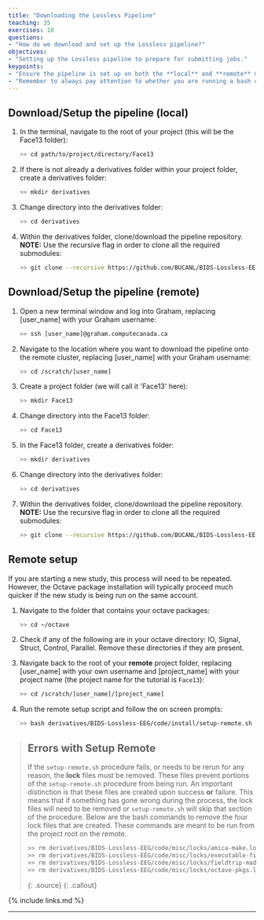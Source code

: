 ```yaml
---
title: "Downloading the Lossless Pipeline"
teaching: 35
exercises: 10
questions:
- "How do we download and set up the Lossless pipeline?"
objectives:
- "Setting up the Lossless pipeline to prepare for submitting jobs."
keypoints:
- "Ensure the pipeline is set up on both the **local** and **remote** machine."
- "Remember to always pay attention to whether you are running a bash command on your **local** machine versus the **remote** computer cluster."
---
```


## Download/Setup the pipeline (local)

1. In the terminal, navigate to the root of your project (this will be the Face13 folder):

    ```bash
    >> cd path/to/project/directory/Face13
    ```

2. If there is not already a derivatives folder within your project folder, create a derivatives folder:

    ```bash
    >> mkdir derivatives
    ```

3. Change directory into the derivatives folder:
    
    ```bash
    >> cd derivatives
    ```

4. Within the derivatives folder, clone/download the pipeline repository. **NOTE:** Use the recursive flag in order to clone all the required submodules:

    ```bash
    >> git clone --recursive https://github.com/BUCANL/BIDS-Lossless-EEG.git
    ```

## Download/Setup the pipeline (remote)

1. Open a new terminal window and log into Graham, replacing [user_name] with your Graham username:

    ```bash
    >> ssh [user_name]@graham.computecanada.ca
    ```

2. Navigate to the location where you want to download the pipeline onto the remote cluster, replacing [user_name] with your Graham username:

    ```bash
	>> cd /scratch/[user_name]
    ```

3. Create a project folder (we will call it 'Face13' here):

    ```bash
    >> mkdir Face13
    ```

4. Change directory into the Face13 folder:

    ```bash
    >> cd Face13
    ```

5. In the Face13 folder, create a derivatives folder: 

    ```bash
    >> mkdir derivatives
    ```

6. Change directory into the derivatives folder:

    ```bash
    >> cd derivatives
    ```

7. Within the derivatives folder, clone/download the pipeline repository. **NOTE:** Use the recursive flag in order to clone all the required submodules:

    ```bash
    >> git clone --recursive https://github.com/BUCANL/BIDS-Lossless-EEG.git
    ```

## Remote setup

If you are starting a new study, this process will need to be repeated. However, the Octave package installation will typically proceed much quicker if the new study is being run on the same account. 

1. Navigate to the folder that contains your octave packages:

    ```bash
    >> cd ~/octave
    ```

2. Check if any of the following are in your octave directory: IO, Signal, Struct, Control, Parallel. Remove these directories if they are present.

3. Navigate back to the root of your **remote** project folder, replacing [user_name] with your own username and [project_name] with your project name (the project name for the tutorial is `Face13`):

    ```bash
    >> cd /scratch/[user_name]/[project_name]
    ```

4. Run the remote setup script and follow the on screen prompts:

    ```bash
    >> bash derivatives/BIDS-Lossless-EEG/code/install/setup-remote.sh
    ```

> ## Errors with Setup Remote 
> If the `setup-remote.sh` procedure fails, or needs to be rerun for any reason, the **lock** files must be removed. These files prevent portions of the `setup-remote.sh` procedure from being run. An important distinction is that these files are created upon success **or** failure. This means that if something has gone wrong during the process, the lock files will need to be removed or `setup-remote.sh` will skip that section of the procedure. Below are the bash commands to remove the four lock files that are created. These commands are meant to be run from the project root on the remote.
>
> ```bash
> >> rm derivatives/BIDS-Lossless-EEG/code/misc/locks/amica-make.lock
> >> rm derivatives/BIDS-Lossless-EEG/code/misc/locks/executable-files.lock
> >> rm derivatives/BIDS-Lossless-EEG/code/misc/locks/fieldtrip-made.lock
> >> rm derivatives/BIDS-Lossless-EEG/code/misc/locks/octave-pkgs.lock
> ```
>
>{: .source}
{: .callout}


{% include links.md %}

---
